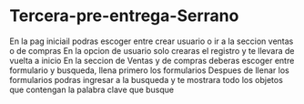 # Tercera-pre-entrega-Serrano
En la pag iniciail podras escoger entre crear usuario o ir a la seccion ventas o de compras
En la opcion de usuario solo crearas el registro y te llevara de vuelta a inicio
En la seccion de Ventas y de compras deberas escoger entre formulario y busqueda, llena primero los formularios
Despues de llenar los formularios podras ingresar a la busqueda y te mostrara todo los objetos que contengan la palabra clave que busque
